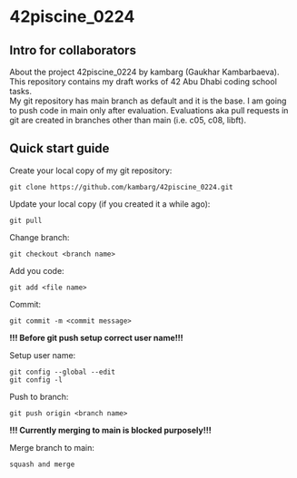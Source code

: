 # 42piscine_0224

Intro for collaborators 
-----------------------
About the project 42piscine_0224 by kambarg (Gaukhar Kambarbaeva). This repository contains my draft works of 42 Abu Dhabi coding school tasks.  
My git repository has main branch as default and 
it is the base. I am going to push code in main 
only after evaluation. Evaluations aka pull requests 
in git are created in branches other than main (i.e. c05, c08, libft).

Quick start guide
-----------------

Create your local copy of my git repository:
```
git clone https://github.com/kambarg/42piscine_0224.git
```
Update your local copy (if you created it a while ago):
```
git pull
```
Change branch:
```
git checkout <branch name>
```
Add you code:
```
git add <file name>
```
Commit: 
```
git commit -m <commit message>
```
**!!! Before git push setup correct user name!!!**

Setup user name:
```
git config --global --edit
git config -l
```
Push to branch:
```
git push origin <branch name>
```
**!!! Currently merging to main is blocked purposely!!!**

Merge branch to main:
```
squash and merge
```
